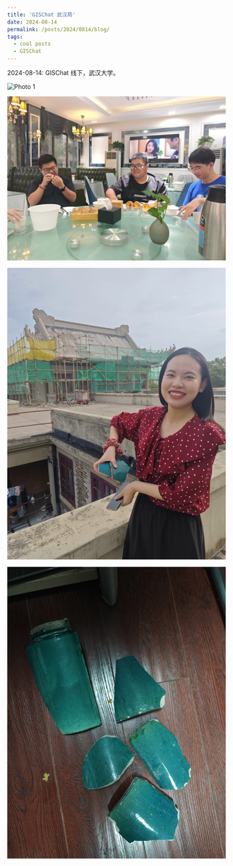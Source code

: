 ```yaml
---
title: 'GISChat 武汉局'
date: 2024-08-14
permalink: /posts/2024/0814/blog/
tags:
  - cool posts
  - GISChat
---
```


2024-08-14: GISChat 线下，武汉大学。

![Photo 1](/images/WH.jpg)


![Photo 1](/images/WH2.jpg)


![Photo 1](/images/WH3.jpg)


![Photo 1](/images/WH4.jpg)